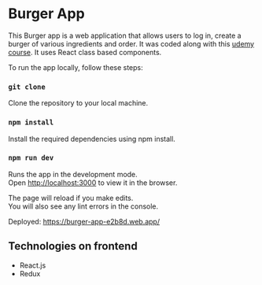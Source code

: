 # Burger App

This Burger app is a web application that allows users to log in, create a burger of various ingredients and order. It was coded along with this [udemy course](https://www.udemy.com/course/react-the-complete-guide-incl-redux/). It uses React class based components.

To run the app locally, follow these steps:

### `git clone`

Clone the repository to your local machine.

### `npm install`

Install the required dependencies using npm install.

### `npm run dev`

Runs the app in the development mode.\
Open [http://localhost:3000](http://localhost:3000) to view it in the browser.

The page will reload if you make edits.\
You will also see any lint errors in the console.

Deployed: https://burger-app-e2b8d.web.app/

## Technologies on frontend
* React.js
* Redux

